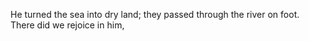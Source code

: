 He turned the sea into dry land; they passed through the river on foot. There did we rejoice in him,
